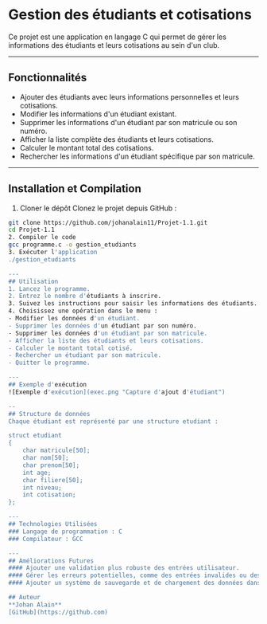 # Gestion des étudiants et cotisations
Ce projet est une application en langage C qui permet de gérer les informations des étudiants et leurs cotisations au sein d'un club.

---
## Fonctionnalités

- Ajouter des étudiants avec leurs informations personnelles et leurs cotisations.
- Modifier les informations d'un étudiant existant.
- Supprimer les informations d'un étudiant par son matricule ou son numéro.
- Afficher la liste complète des étudiants et leurs cotisations.
- Calculer le montant total des cotisations.
- Rechercher les informations d'un étudiant spécifique par son matricule.

---
## Installation et Compilation

1. Cloner le dépôt
Clonez le projet depuis GitHub :
```bash
git clone https://github.com/johanalain11/Projet-1.1.git
cd Projet-1.1
2. Compiler le code
gcc programme.c -o gestion_etudiants
3. Exécuter l'application
./gestion_etudiants

---
## Utilisation
1. Lancez le programme.
2. Entrez le nombre d'étudiants à inscrire.
3. Suivez les instructions pour saisir les informations des étudiants.
4. Choisissez une opération dans le menu :
- Modifier les données d'un étudiant.
- Supprimer les données d'un étudiant par son numéro.
- Supprimer les données d'un étudiant par son matricule.
- Afficher la liste des étudiants et leurs cotisations.
- Calculer le montant total cotisé.
- Rechercher un étudiant par son matricule.
- Quitter le programme.

---
## Exemple d'exécution
![Exemple d'exécution](exec.png "Capture d'ajout d'étudiant")

--
## Structure de données
Chaque étudiant est représenté par une structure etudiant :

struct etudiant
{
    char matricule[50];
    char nom[50];
    char prenom[50];
    int age;
    char filiere[50];
    int niveau;
    int cotisation;
};

---
## Technologies Utilisées
### Langage de programmation : C
### Compilateur : GCC

---
## Améliorations Futures
#### Ajouter une validation plus robuste des entrées utilisateur.
#### Gérer les erreurs potentielles, comme des entrées invalides ou des dépassements de mémoire.
#### Ajouter un système de sauvegarde et de chargement des données dans un fichier.

## Auteur
**Johan Alain**
[GitHub](https://github.com)
